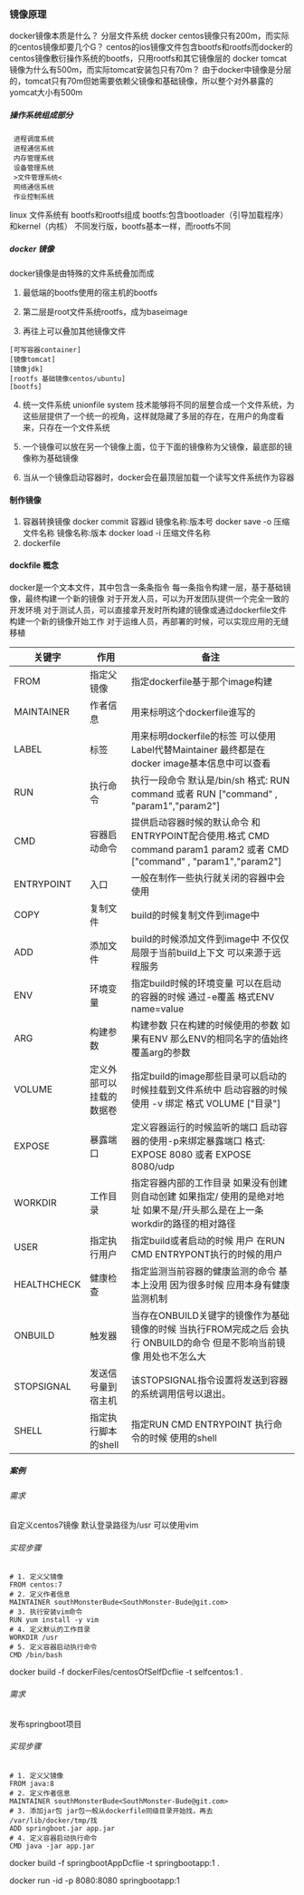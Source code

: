 ### 镜像原理

  docker镜像本质是什么？
    分层文件系统
  docker centos镜像只有200m，而实际的centos镜像却要几个G？
    centos的ios镜像文件包含bootfs和rootfs而docker的centos镜像敷衍操作系统的bootfs，只用rootfs和其它镜像层的
  docker tomcat 镜像为什么有500m，而实际tomcat安装包只有70m？
    由于docker中镜像是分层的，tomcat只有70m但她需要依赖父镜像和基础镜像，所以整个对外暴露的yomcat大小有500m

##### 操作系统组成部分

``` text
 进程调度系统
 进程通信系统
 内存管理系统
 设备管理系统
 >文件管理系统<
 网络通信系统
 作业控制系统
```

linux 文件系统有 bootfs和rootfs组成
  bootfs:包含bootloader（引导加载程序）和kernel（内核）
  不同发行版，bootfs基本一样，而rootfs不同

##### docker 镜像

docker镜像是由特殊的文件系统叠加而成

1. 最低端的bootfs使用的宿主机的bootfs

2. 第二层是root文件系统rootfs，成为baseimage

3. 再往上可以叠加其他镜像文件

```text
[可写容器container]
[镜像tomcat]
[镜像jdk]
[rootfs 基础镜像centos/ubuntu]
[bootfs]
```

4. 统一文件系统 unionfile system 技术能够将不同的层整合成一个文件系统，为这些层提供了一个统一的视角，这样就隐藏了多层的存在，在用户的角度看来，只存在一个文件系统

5. 一个镜像可以放在另一个镜像上面，位于下面的镜像称为父镜像，最底部的镜像称为基础镜像

6. 当从一个镜像启动容器时，docker会在最顶层加载一个读写文件系统作为容器

#### 制作镜像

1. 容器转换镜像
  docker commit 容器id 镜像名称:版本号
  docker save -o 压缩文件名称 镜像名称:版本
  docker load -i 压缩文件名称
2. dockerfile

#### dockfile 概念

docker是一个文本文件，其中包含一条条指令
每一条指令构建一层，基于基础镜像，最终构建一个新的镜像
对于开发人员，可以为开发团队提供一个完全一致的开发环境
对于测试人员，可以直接拿开发时所构建的镜像或通过dockerfile文件构建一个新的镜像开始工作
对于运维人员，再部署的时候，可以实现应用的无缝移植

| 关键字      | 作用                     | 备注                                                         |
| ----------- | ------------------------ | ------------------------------------------------------------ |
| FROM        | 指定父镜像               | 指定dockerfile基于那个image构建                              |
| MAINTAINER  | 作者信息                 | 用来标明这个dockerfile谁写的                                 |
| LABEL       | 标签                     | 用来标明dockerfile的标签 可以使用Label代替Maintainer 最终都是在docker image基本信息中可以查看 |
| RUN         | 执行命令                 | 执行一段命令 默认是/bin/sh 格式: RUN command 或者 RUN ["command" , "param1","param2"] |
| CMD         | 容器启动命令             | 提供启动容器时候的默认命令 和ENTRYPOINT配合使用.格式 CMD command param1 param2 或者 CMD ["command" , "param1","param2"] |
| ENTRYPOINT  | 入口                     | 一般在制作一些执行就关闭的容器中会使用                       |
| COPY        | 复制文件                 | build的时候复制文件到image中                                 |
| ADD         | 添加文件                 | build的时候添加文件到image中 不仅仅局限于当前build上下文 可以来源于远程服务 |
| ENV         | 环境变量                 | 指定build时候的环境变量 可以在启动的容器的时候 通过-e覆盖 格式ENV name=value |
| ARG         | 构建参数                 | 构建参数 只在构建的时候使用的参数 如果有ENV 那么ENV的相同名字的值始终覆盖arg的参数 |
| VOLUME      | 定义外部可以挂载的数据卷 | 指定build的image那些目录可以启动的时候挂载到文件系统中 启动容器的时候使用 -v 绑定 格式 VOLUME ["目录"] |
| EXPOSE      | 暴露端口                 | 定义容器运行的时候监听的端口 启动容器的使用-p来绑定暴露端口 格式: EXPOSE 8080 或者 EXPOSE 8080/udp |
| WORKDIR     | 工作目录                 | 指定容器内部的工作目录 如果没有创建则自动创建 如果指定/ 使用的是绝对地址 如果不是/开头那么是在上一条workdir的路径的相对路径 |
| USER        | 指定执行用户             | 指定build或者启动的时候 用户 在RUN CMD ENTRYPONT执行的时候的用户 |
| HEALTHCHECK | 健康检查                 | 指定监测当前容器的健康监测的命令 基本上没用 因为很多时候 应用本身有健康监测机制 |
| ONBUILD     | 触发器                   | 当存在ONBUILD关键字的镜像作为基础镜像的时候 当执行FROM完成之后 会执行 ONBUILD的命令 但是不影响当前镜像 用处也不怎么大 |
| STOPSIGNAL  | 发送信号量到宿主机       | 该STOPSIGNAL指令设置将发送到容器的系统调用信号以退出。       |
| SHELL       | 指定执行脚本的shell      | 指定RUN CMD ENTRYPOINT 执行命令的时候 使用的shell            |

##### 案例

###### 需求

自定义centos7镜像
默认登录路径为/usr
可以使用vim

###### 实现步骤

```shell
# 1. 定义父镜像
FROM centos:7
# 2. 定义作者信息
MAINTAINER southMonsterBude<SouthMonster-Bude@git.com>
# 3. 执行安装vim命令
RUN yum install -y vim
# 4. 定义默认的工作目录
WORKDIR /usr
# 5. 定义容器启动执行命令
CMD /bin/bash
```

docker build -f dockerFiles/centosOfSelfDcflie -t selfcentos:1 .


###### 需求

发布springboot项目

###### 实现步骤

```shell
# 1. 定义父镜像
FROM java:8
# 2. 定义作者信息
MAINTAINER southMonsterBude<SouthMonster-Bude@git.com>
# 3. 添加jar包 jar包一般从dockerfile同级目录开始找，再去 /var/lib/docker/tmp/找
ADD springboot.jar app.jar
# 4. 定义容器启动执行命令
CMD java -jar app.jar
```

docker build -f springbootAppDcflie -t springbootapp:1 .

docker run -id -p 8080:8080 springbootapp:1
